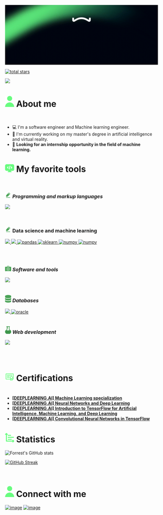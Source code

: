 <img src="./icons/wassim.gif" align="center" alt="wassim">

<br>

<!-- <p>TODO : my description</p> -->

<p align="left">
      <a href="https://github.com/wassim249?tab=repositories&sort=stargazers">
         <img alt="total stars" title="Total stars on GitHub" src="https://custom-icon-badges.demolab.com/github/stars/wassim249?color=68FC7F&style=for-the-badge&labelColor=68FC7F&logo=star"/></a>
</p>

<img src="https://user-images.githubusercontent.com/73097560/115834477-dbab4500-a447-11eb-908a-139a6edaec5c.gif">

# <img align="bottom" src="./icons/connect.svg"  alt="About me" width="30px" /> **About me**

<br>

- 💻 I'm a software engineer and Machine learning engineer.
- 🏫 I'm currently working on my master's degree in artificial intelligence and virtual reality.
- 🔎 **Looking for an internship opportunity in the field of machine learning.**

# <img align="bottom" src="./icons/favorite.svg"  alt="favorite tools" width="30px" /> **My favorite tools**

<br>

### <img align="bottom" src="./icons/programming.svg"  alt="favorite tools" width="20px" /> _Programming and markup languages_

<p align="left">
  <a href="https://skillicons.dev">
    <img src="https://skillicons.dev/icons?i=py,cpp,java,ts,css,html,php" />
  </a>
</p>
<br>

### <img align="bottom" src="./icons/programming.svg"  alt="favorite tools" width="20px" /> **Data science and machine learning**

<p align="left">
  <a href="https://skillicons.dev">
    <img src="https://skillicons.dev/icons?i=pytorch,tensorflow" />
    <img src="https://encrypted-tbn0.gstatic.com/images?q=tbn:ANd9GcTdVCcpHnuomtu-CFuBqToUmnzSo21dmWZgFoERbgv1L-bAyYOAxD5lCV1sH8AYsfS0ijw&usqp=CAU" height="45px" />
    <img src="https://seeklogo.com/images/P/pandas-logo-776F6D45BB-seeklogo.com.png" height="45px" alt="pandas" />
    <img src="https://seeklogo.com/images/S/scikit-learn-logo-8766D07E2E-seeklogo.com.png" height="45px" alt="sklearn" />
    <img src="https://upload.wikimedia.org/wikipedia/commons/thumb/3/31/NumPy_logo_2020.svg/2560px-NumPy_logo_2020.svg.png" height="45px" alt="numpy" />
    <img src="https://cdn.icon-icons.com/icons2/2667/PNG/512/jupyter_app_icon_161280.png" height="45px" alt="numpy" />
  </a>
</p>
<br>

#

### <img align="bottom" src="./icons/tools.svg"  alt="favorite tools" width="20px" /> _Software and tools_

<p align="left">
  <a href="https://skillicons.dev">
    <img src="https://skillicons.dev/icons?i=git,linux,github,jenkins,postman,vscode&perline=14" />
  </a>
</p>

#

### <img align="bottom" src="./icons/db.svg"  alt="favorite tools" width="20px" /> _Databases_

<p align="left">
  <a href="https://skillicons.dev">
    <img src="https://skillicons.dev/icons?i=mysql,sqlite,mongodb" />
    <img src="https://w7.pngwing.com/pngs/98/646/png-transparent-oracle-corporation-oracle-webcenter-oracle-database-oracle-e-business-suite-oracle-applications-others-text-trademark-logo-thumbnail.png" height="45px" alt="oracle" />
  </a>
</p>

#

### <img align="bottom" src="./icons/frameworks.svg"  alt="favorite tools" width="20px" /> _Web development_

<p align="left">
  <a href="https://skillicons.dev">
    <img src="https://skillicons.dev/icons?i=react,bootstrap,express,laravel,symfony,nextjs,angular,nodejs,tailwind" />
  </a>
</p>
<br>

<br>

# <img align="bottom" src="./icons/certification.svg"  alt="favorite tools" width="30px" /> **Certifications**

#

- [**[DEEPLEARNING.AI] Machine Learning specialization**](https://coursera.org/verify/specialization/QFGAJYQYGWWV)
- [**[DEEPLEARNING.AI] Neural Networks and Deep Learning**](https://coursera.org/verify/VEBP77VB4D56)
- [**[DEEPLEARNING.AI] Introduction to TensorFlow for Artificial Intelligence, Machine Learning, and Deep Learning**](https://www.coursera.org/account/accomplishments/certificate/2B5D5GBHE4HG)
- [**[DEEPLEARNING.AI] Convolutional Neural Networks in TensorFlow**](https://www.coursera.org/account/accomplishments/certificate/XKAR6BQQ6XBM)

#

# <img align="bottom" src="./icons/stats.svg"  alt="favorite tools" width="30px" /> **Statistics**

![Forrest's GitHub stats](https://github-readme-stats.vercel.app/api?username=wassim249&show_icons=true&theme=vue-dark&border_color=3DA47A&border_radius=8)

[![GitHub Streak](https://streak-stats.demolab.com?user=wassim249&theme=vue-dark&border_radius=8&border=3DA47A)](https://git.io/streak-stats)

<br>

# <img align="bottom" src="./icons/connect.svg"  alt="Connect with me" width="30px" /> **Connect with me**

[![image](https://img.shields.io/badge/LinkedIn-0077B5?style=for-the-badge&logo=linkedin&logoColor=white)](https://www.linkedin.com/in/wassim-elbakkouri/)
[![image](https://img.shields.io/badge/mail-D14836?style=for-the-badge&logo=gmail&logoColor=white)](mailto:wassim.elbakkouri@yahoo.com)

